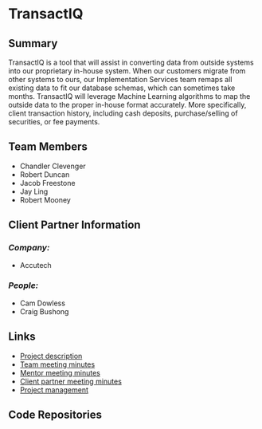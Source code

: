 # TransactIQ

## **Summary**

TransactIQ is a tool that will assist in converting data from outside systems into our proprietary in-house system. When our customers migrate from other systems to ours, our Implementation Services team remaps all existing data to fit our database schemas, which can sometimes take months. TransactIQ will leverage Machine Learning algorithms to map the outside data to the proper in-house format accurately. More specifically, client transaction history, including cash deposits, purchase/selling of securities, or fee payments.

## **Team Members**

- Chandler Clevenger
- Robert Duncan
- Jacob Freestone
- Jay Ling
- Robert Mooney

## **Client Partner Information**

### *Company:*
- Accutech

### *People:*
- Cam Dowless
- Craig Bushong

## **Links**

- [Project description](ProjectDescription.md)
- [Team meeting minutes](MeetingMinutes/Team)
- [Mentor meeting minutes](MeetingMinutes/Mentor)
- [Client partner meeting minutes](MeetingMinutes/ClientPartner)
- [Project management](https://github.com/users/Jake-R-Freestone/projects/1)

## **Code Repositories**

